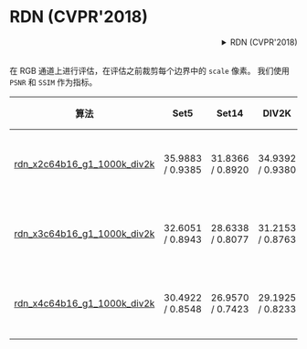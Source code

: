 # RDN (CVPR'2018)

<!-- [ALGORITHM] -->

<details>
<summary align="right">RDN (CVPR'2018)</summary>

```bibtex
@inproceedings{zhang2018residual,
  title={Residual dense network for image super-resolution},
  author={Zhang, Yulun and Tian, Yapeng and Kong, Yu and Zhong, Bineng and Fu, Yun},
  booktitle={Proceedings of the IEEE conference on computer vision and pattern recognition},
  pages={2472--2481},
  year={2018}
}
```

</details>

<br/>

在 RGB 通道上进行评估，在评估之前裁剪每个边界中的 `scale` 像素。
我们使用 `PSNR` 和 `SSIM` 作为指标。

|                                     算法                                      |       Set5       |      Set14       |      DIV2K       |   GPU 信息   |                                                                                                                   下载                                                                                                                    |
| :---------------------------------------------------------------------------: | :--------------: | :--------------: | :--------------: | :----------: | :---------------------------------------------------------------------------------------------------------------------------------------------------------------------------------------------------------------------------------------: |
| [rdn_x2c64b16_g1_1000k_div2k](/configs/rdn/rdn_x2c64b16_1000k-1xb16_div2k.py) | 35.9883 / 0.9385 | 31.8366 / 0.8920 | 34.9392 / 0.9380 | 1 (TITAN Xp) | [模型](https://download.openmmlab.com/mmediting/restorers/rdn/rdn_x2c64b16_g1_1000k_div2k_20210419-dc146009.pth) \| [日志](https://download.openmmlab.com/mmediting/restorers/rdn/rdn_x2c64b16_g1_1000k_div2k_20210419-dc146009.log.json) |
| [rdn_x3c64b16_g1_1000k_div2k](/configs/rdn/rdn_x3c64b16_1000k-1xb16_div2k.py) | 32.6051 / 0.8943 | 28.6338 / 0.8077 | 31.2153 / 0.8763 | 1 (TITAN Xp) | [模型](https://download.openmmlab.com/mmediting/restorers/rdn/rdn_x3c64b16_g1_1000k_div2k_20210419-b93cb6aa.pth) \| [日志](https://download.openmmlab.com/mmediting/restorers/rdn/rdn_x3c64b16_g1_1000k_div2k_20210419-b93cb6aa.log.json) |
| [rdn_x4c64b16_g1_1000k_div2k](/configs/rdn/rdn_x4c64b16_1000k-1xb16_div2k.py) | 30.4922 / 0.8548 | 26.9570 / 0.7423 | 29.1925 / 0.8233 | 1 (TITAN Xp) | [模型](https://download.openmmlab.com/mmediting/restorers/rdn/rdn_x4c64b16_g1_1000k_div2k_20210419-3577d44f.pth) \| [日志](https://download.openmmlab.com/mmediting/restorers/rdn/rdn_x4c64b16_g1_1000k_div2k_20210419-3577d44f.log.json) |
